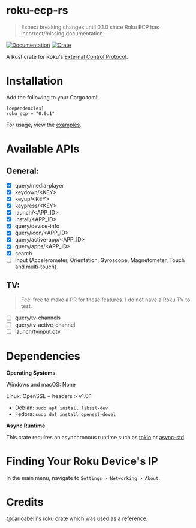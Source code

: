 # roku-ecp-rs
> Expect breaking changes until 0.1.0 since Roku ECP has incorrect/missing documentation. 

[![Documentation](https://docs.rs/roku-ecp/badge.svg)](https://docs.rs/roku-ecp/)
[![Crate](https://img.shields.io/crates/v/roku-ecp.svg)](https://crates.io/crates/roku-ecp)

A Rust crate for Roku's [External Control Protocol](https://developer.roku.com/en-gb/docs/developer-program/debugging/external-control-api.md).

# Installation
Add the following to your Cargo.toml:
```
[dependencies]
roku_ecp = "0.0.1"
```

For usage, view the [examples](./examples).

# Available APIs

## General:
- [x] query/media-player
- [x] keydown/\<KEY>
- [x] keyup/\<KEY>
- [x] keypress/\<KEY>
- [x] launch/\<APP_ID>
- [x] install/\<APP_ID>
- [X] query/device-info
- [x] query/icon/\<APP_ID>
- [x] query/active-app/\<APP_ID>
- [x] query/apps/\<APP_ID>
- [x] search
- [ ] input (Accelerometer, Orientation, Gyroscope, Magnetometer, Touch and multi-touch)

## TV:
> Feel free to make a PR for these features. I do not have a Roku TV to test.
- [ ] query/tv-channels
- [ ] query/tv-active-channel
- [ ] launch/tvinput.dtv

# Dependencies

**Operating Systems**

Windows and macOS: None

Linux: OpenSSL + headers > v1.0.1
- Debian: `sudo apt install libssl-dev`
- Fedora: `sudo dnf install openssl-devel`

**Async Runtime**

This crate requires an asynchronous runtime such as
[tokio](https://github.com/tokio-rs/tokio) or
[async-std](https://github.com/async-rs/async-std).

# Finding Your Roku Device's IP
In the main menu, navigate to `Settings > Networking > About`.

# Credits

[@carloabelli's roku crate](https://github.com/carloabelli/roku) which was used as a reference.
